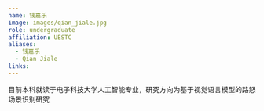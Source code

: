 ```yaml
---
name: 钱嘉乐
image: images/qian_jiale.jpg
role: undergraduate
affiliation: UESTC
aliases:
  - 钱嘉乐
  - Qian Jiale
links:
---
```


目前本科就读于电子科技大学人工智能专业，研究方向为基于视觉语言模型的路怒场景识别研究
